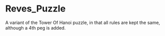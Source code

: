 Reves_Puzzle
============

A variant of the Tower Of Hanoi puzzle, in that all rules are kept the same, although a 4th peg is added.
